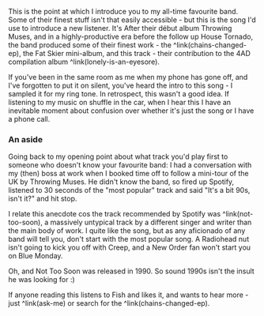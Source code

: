 This is the point at which I introduce you to my all-time favourite band. Some of their finest stuff isn't that easily accessible - but this is the song I'd use to introduce a new listener. It's  After their début album Throwing Muses, and in a highly-productive era before the follow up House Tornado, the band produced some of their finest work  - the ^link(chains-changed-ep), the Fat Skier mini-album, and this track - their contribution to the 4AD compilation album ^link(lonely-is-an-eyesore).

If you've been in the same room as me when my phone has gone off, and I've forgotten to put it on silent, you've heard the intro to this song - I sampled it for my ring tone. In retrospect, this wasn't a good idea. If listening to my music on shuffle in the car, when I hear this I have an inevitable moment about confusion over whether it's just the song or I have a phone call.

### An aside
 
 Going back to my opening point about what track you'd play first to someone who doesn't know your favourite band: I had a conversation with my (then) boss at work when I booked time off to follow a mini-tour of the UK by Throwing Muses. He didn't know the band, so fired up Spotify, listened to 30 seconds of the "most popular" track and said "It's a bit 90s, isn't it?" and hit stop.
 
 I relate this anecdote cos the track recommended by Spotify was ^link(not-too-soon), a massively untypical track by a different singer and writer than the main body of work. I quite like the song, but as any aficionado of any band will tell you, don't start with the most popular song. A Radiohead nut isn't going to kick you off with Creep, and a New Order fan won't start you on Blue Monday.
 
 Oh, and Not Too Soon was released in 1990. So sound 1990s isn't the insult he was looking for :)
 
 If anyone reading this listens to Fish and likes it, and wants to hear more - just ^link(ask-me) or search for the ^link(chains-changed-ep).

